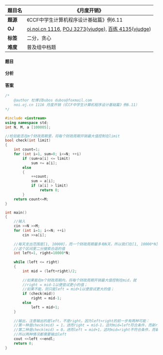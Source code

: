|题目名|《月度开销》|  
|---|---|  
|**题源**|《CCF中学生计算机程序设计基础篇》例6.11|  
|**OJ**|[oj.noi.cn 1116](http://oj.noi.cn/oj/#main/show/1116), [POJ 3273](http://poj.org/problem?id=3273)([vjudge](https://vjudge.net/problem/POJ-3273)), [百练 4135](http://bailian.openjudge.cn/practice/4135)([vjudge](https://vjudge.net/problem/OpenJ_Bailian-4135))|  
|**标签**|二分，贪心|  
|**难度**|普及组中档题|  

#### 题目
#### 分析 
#### 答案

```cpp
/*
	@author 杜博识Dubos dubos@foxmail.com
	noi.oj.cn 1116 月度开销（《CCF中学生计算机程序设计基础篇》例6.11） 
*/

#include <iostream>
using namespace std;
int N, M, a [100005];

//检验能否在m个财政周期里，将每个财政周期开销最大值控制在limit
bool check(int limit)
{
	int count=1;
	for (int i=1, sum=0; i<=N; ++i)
		if (sum+a[i] <= limit)
			sum += a[i];
		else
		{
			++count;
			sum = a[i];
			if (a[i] > limit)
				return 0;		
		}
	return count<=M;
}

int main()
{
	//输入 
	cin >>N >>M;
	for (int i=1; i<=N; ++i)
		cin >>a[i];
	
	//每天支出范围是[1, 10000]，而一个财政周期最多有N天，所以我们在[1, 10000*N] 
	//这个区间里二分搜索合适的值
	int left=1, right=10000*N;
	
	while (left <= right)
	{
		int mid = (left+right)/2;
		
		//如果能在m个财政周期内，将每个财政周期开销最大值控制在mid，就
		//right = mid-1以便尝试更小的值；
		//如果不能，则只能left = mid+1以便尝试更大的值； 
		if (check(mid))
			right = mid-1;
		else
			left = mid+1;
	}
	
	//输出，注意输出的是left，不是right。因为left>right的前一步有两种可能：
	//第一种是check(mid) = 1，进而right = mid-1，这时mid=left符合条件，而新right值不符；
	//第二种是check(mid) = 0，进而left = mid+1，这时mid=right不符合条件，而新left值符合；
	//所以两种情况都需要输出left 
	cout <<left <<endl;
	return 0;
}
```
